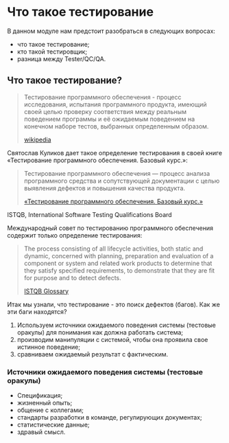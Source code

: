 # Что такое тестирование

В данном модуле нам предстоит разобраться в следующих вопросах:

+ что такое тестирование;
+ кто такой тестировщик;
+ разница между Tester/QC/QA.

## Что такое тестирование?

> Тестирование программного обеспечения - процесс исследования, испытания программного продукта, имеющий своей целью
> проверку соответствия между реальным поведением программы и её ожидаемым поведением на конечном наборе тестов,
> выбранных определенным образом.
>
> [wikipedia](https://ru.wikipedia.org/wiki/Тестирование_программного_обеспечения)

Святослав Куликов дает такое определение тестирования в своей книге «Тестирование программного обеспечения. Базовый
курс.»:

> Тестирование программного обеспечения — процесс анализа программного средства и сопутствующей документации с целью
> выявления дефектов и повышения качества продукта.
>
> [«Тестирование программного обеспечения. Базовый курс.»](https://svyatoslav.biz/software_testing_book/)

ISTQB, International Software Testing Qualifications Board

Международный совет по тестированию программного обеспечения содержит только определение тестирования:

> The process consisting of all lifecycle activities, both static and dynamic, concerned with planning, preparation and
> evaluation of a component or system and related work products to determine that they satisfy specified requirements,
> to demonstrate that they are fit for purpose and to detect defects.
>
> [ISTQB Glossary](https://glossary.istqb.org/en_US/term/testing-4-2)

Итак мы узнали, что тестирование - это поиск дефектов (багов). Как же эти баги находятся?

1. Используем источники ожидаемого поведения системы (тестовые оракулы) для понимания как должна работать система;
2. производим манипуляции с системой, чтобы она проявила свое истинное поведение;
3. сравниваем ожидаемый результат с фактическим.

### Источники ожидаемого поведения системы (тестовые оракулы)

+ Спецификация;
+ жизненный опыть;
+ общение с коллегами;
+ стандарты разработки в команде, регулирующих документах;
+ статистические данные;
+ здравый смысл.




